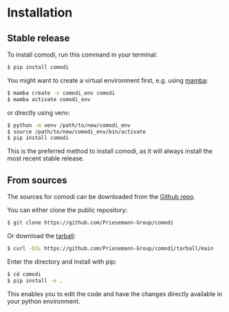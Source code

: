 # Installation

## Stable release

To install comodi, run this command in your
terminal:

```bash
$ pip install comodi
```

You might want to create a virtual environment first, e.g. using
[mamba](https://mamba.readthedocs.io/en/latest/mamba-installation.html):

```bash
$ mamba create -n comodi_env comodi
$ mamba activate comodi_env
```

or directly using venv:

```bash
$ python -m venv /path/to/new/comodi_env
$ source /path/to/new/comodi_env/bin/activate
$ pip install comodi
```

This is the preferred method to install comodi,
as it will always install the most recent stable release.

## From sources

The sources for comodi can be downloaded from
the [Github repo](https://github.com/Priesemann-Group/comodi).

You can either clone the public repository:

```bash
$ git clone https://github.com/Priesemann-Group/comodi
```

Or download the
[tarball](https://github.com/Priesemann-Group/comodi/tarball/main):

```bash
$ curl -OJL https://github.com/Priesemann-Group/comodi/tarball/main
```

Enter the directory and install with pip:

```bash
$ cd comodi
$ pip install -e .
```
This enables you to edit the code and have the changes directly available in your python
environment.
